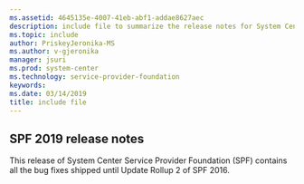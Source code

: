 ```yaml
---
ms.assetid: 4645135e-4007-41eb-abf1-addae8627aec
description: include file to summarize the release notes for System Center 2019 - Service Provider Foundation
ms.topic: include
author: PriskeyJeronika-MS
ms.author: v-gjeronika
manager: jsuri
ms.prod: system-center
ms.technology: service-provider-foundation
keywords:
ms.date: 03/14/2019
title: include file
---
```


## SPF 2019 release notes

This release of System Center Service Provider Foundation (SPF) contains all the bug fixes shipped until Update Rollup 2 of SPF 2016.
